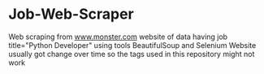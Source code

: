 # Job-Web-Scraper
Web scraping from www.monster.com website of data having job title="Python Developer" using tools BeautifulSoup and Selenium
Website usually got change over time so the tags used in this repository might not work
